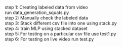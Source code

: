 step 1: Creating labeled data from video  
       	run data_generation_squats.py   
step 2: Manually check the labeled data  
step 3: Stack different csv file into one using stack.py  
step 4: train MLP using stacked dataset  
step 5: For testing on a particular csv file use test1.py  
step 6: For testing on live video run test.py  
